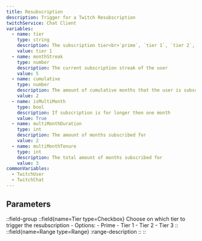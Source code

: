 ```yaml
---
title: Resubscription
description: Trigger for a Twitch Resubscription
twitchService: Chat Client
variables:
  - name: tier
    type: string
    description: The subscription tier<br>`prime`, `tier 1`, `tier 2`, `tier 3`
    value: tier 1
  - name: monthStreak
    type: number
    description: The current subscription streak of the user
    value: 5
  - name: cumulative
    type: number
    description: The amount of cumulative months that the user is subscribed for
    value: 2
  - name: isMultiMonth
    type: bool
    description: If subscription is for longer then one month
    value: True
  - name: multiMonthDuration
    type: int
    description: The amount of months subscribed for
    value: 2
  - name: multiMonthTenure
    type: int
    description: The total amount of months subscribed for
    value: 3
commonVariables:
  - TwitchUser
  - TwitchChat
---
```


## Parameters
::field-group
  ::field{name=Tier type=Checkbox}
    Choose on which tier to trigger the resubscription
    - Options:
      - Prime
      - Tier 1
      - Tier 2
      - Tier 3
  ::
  ::field{name=Range type=Range}
    :range-description
  ::
::
